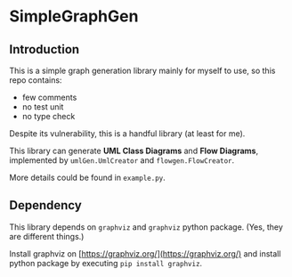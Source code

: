 # SimpleGraphGen

## Introduction

This is a simple graph generation library mainly for myself to use, so this repo contains:

- few comments
- no test unit
- no type check

Despite its vulnerability, this is a handful library (at least for me).

This library can generate **UML Class Diagrams** and **Flow Diagrams**, implemented by `umlGen.UmlCreator` and `flowgen.FlowCreator`.

More details could be found in `example.py`.

## Dependency

This library depends on `graphviz` and `graphviz` python package. (Yes, they are different things.)

Install graphviz on [https://graphviz.org/](https://graphviz.org/) and install python package by executing `pip install graphviz`.



